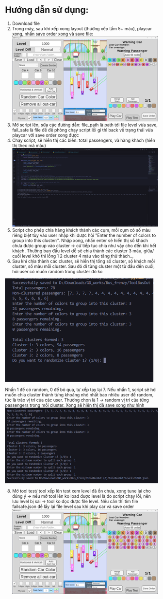 # Hướng dẫn sử dụng:

1. Download file
2. Trong máy, sau khi xếp xong layout (thường xếp tầm 5+ màu), playcar xong, nhấn save order xong và save file:
![Xếp level](Images/playcar.png)
3. Mở script lên, sửa các đường dẫn: file_path là path tới file level vừa save, fail_safe là file để đề phòng chạy script lỗi gì thì back về trạng thái vừa playcar với save order xong được
4. Chạy script, sẽ hiển thị các biến: total passengers, và hàng khách (hiển thị theo mã màu)
![Xếp level](Images/run_file.png)
5. Script cho phép chia hàng khách thành các cụm, mỗi cụm có số màu riêng biệt tùy vào user nhập khi được hỏi "Enter the number of colors to group into this cluster:". Nhập xong, nhấn enter sẽ hiển thị số khách chưa được group vào cluster -> cứ tiếp tục chia như vậy cho đến khi hết khách. Thường ban đầu level dễ sẽ chia thành các cluster 3 màu, giữa/ cuối level khó thì lồng 1 2 cluster 4 màu vào tăng thử thách...
6. Sau khi chia thành các cluster, sẽ hiển thị tổng số cluster, số khách mỗi cluster, số màu mỗi cluster. Sau đó đi từng cluster một từ đầu đến cuối, hỏi user có muốn random trong cluster đó ko

![Xếp level](Images/almost_done.png)

Nhấn 1 để có random, 0 để bỏ qua, tự xếp tay lại
7. Nếu nhấn 1, script sẽ hỏi muốn chia cluster thành từng khoảng nhỏ nhất bao nhiêu user để random, tức là tráo vị trí của các user. Thường chọn là 1 -> random vị trí của từng passengers trong mỗi cluster. Xong sẽ hiển thị đã save xong như hình
![Xếp level](Images/done.png)

8. Mở tool test/ tool xếp lên test xem level đã ổn chưa, xong tune lại cho đúng ý -> nếu mở tool lên ko load được level là do script chạy lỗi, nên lưu level bị sai -> tool ko đọc được file level. Nếu cần thì tìm file failsafe.json để lấy lại file level sau khi play car và save order
![Xếp level](Images/weregood.png)
